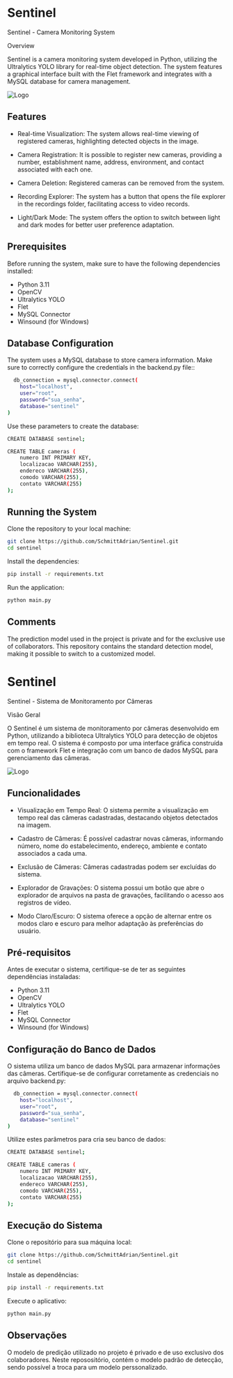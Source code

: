 # Sentinel
Sentinel - Camera Monitoring System

Overview

Sentinel is a camera monitoring system developed in Python, utilizing the Ultralytics YOLO library for real-time object detection. The system features a graphical interface built with the Flet framework and integrates with a MySQL database for camera management.

![Logo](https://senacsc754.sharepoint.com/:i:/s/ProjectSentinel/EWoM_9fWLF9EtZ62VxL97d0BAY9jNxWvCRxgsIL8Jfaw0Q?e=R8qSQV)

## Features

- Real-time Visualization: The system allows real-time viewing of registered cameras, highlighting detected objects in the image.

- Camera Registration: It is possible to register new cameras, providing a number, establishment name, address, environment, and contact associated with each one.

- Camera Deletion: Registered cameras can be removed from the system.

- Recording Explorer: The system has a button that opens the file explorer in the recordings folder, facilitating access to video records.

- Light/Dark Mode: The system offers the option to switch between light and dark modes for better user preference adaptation.

## Prerequisites

Before running the system, make sure to have the following dependencies installed:

- Python 3.11
- OpenCV
- Ultralytics YOLO
- Flet
- MySQL Connector
- Winsound (for Windows)

## Database Configuration

The system uses a MySQL database to store camera information. Make sure to correctly configure the credentials in the backend.py file::

```bash
  db_connection = mysql.connector.connect(
    host="localhost",
    user="root",
    password="sua_senha",
    database="sentinel"
)
```
Use these parameters to create the database:
```bash
CREATE DATABASE sentinel;

CREATE TABLE cameras (
    numero INT PRIMARY KEY,
    localizacao VARCHAR(255),
    endereco VARCHAR(255),
    comodo VARCHAR(255),
    contato VARCHAR(255)
);
```
## Running the System
Clone the repository to your local machine:

```bash
git clone https://github.com/SchmittAdrian/Sentinel.git
cd sentinel
```
Install the dependencies:
```bash
pip install -r requirements.txt
```

Run the application:
```bash
python main.py
```

## Comments

The prediction model used in the project is private and for the exclusive use of collaborators. This repository contains the standard detection model, making it possible to switch to a customized model.

# Sentinel
Sentinel - Sistema de Monitoramento por Câmeras

Visão Geral

O Sentinel é um sistema de monitoramento por câmeras desenvolvido em Python, utilizando a biblioteca Ultralytics YOLO para detecção de objetos em tempo real. O sistema é composto por uma interface gráfica construída com o framework Flet e integração com um banco de dados MySQL para gerenciamento das câmeras.

![Logo](https://senacsc754.sharepoint.com/:i:/s/ProjectSentinel/EWoM_9fWLF9EtZ62VxL97d0BAY9jNxWvCRxgsIL8Jfaw0Q?e=R8qSQV)

## Funcionalidades

- Visualização em Tempo Real: O sistema permite a visualização em tempo real das câmeras cadastradas, destacando objetos detectados na imagem.

- Cadastro de Câmeras: É possível cadastrar novas câmeras, informando número, nome do estabelecimento, endereço, ambiente e contato associados a cada uma.

- Exclusão de Câmeras: Câmeras cadastradas podem ser excluídas do sistema.

- Explorador de Gravações: O sistema possui um botão que abre o explorador de arquivos na pasta de gravações, facilitando o acesso aos registros de vídeo.

- Modo Claro/Escuro: O sistema oferece a opção de alternar entre os modos claro e escuro para melhor adaptação às preferências do usuário.

## Pré-requisitos

Antes de executar o sistema, certifique-se de ter as seguintes dependências instaladas:

- Python 3.11
- OpenCV
- Ultralytics YOLO
- Flet
- MySQL Connector
- Winsound (for Windows)

## Configuração do Banco de Dados

O sistema utiliza um banco de dados MySQL para armazenar informações das câmeras. Certifique-se de configurar corretamente as credenciais no arquivo backend.py:

```bash
  db_connection = mysql.connector.connect(
    host="localhost",
    user="root",
    password="sua_senha",
    database="sentinel"
)
```
Utilize estes parâmetros para cria seu banco de dados:
```bash
CREATE DATABASE sentinel;

CREATE TABLE cameras (
    numero INT PRIMARY KEY,
    localizacao VARCHAR(255),
    endereco VARCHAR(255),
    comodo VARCHAR(255),
    contato VARCHAR(255)
);
```
## Execução do Sistema
Clone o repositório para sua máquina local:

```bash
git clone https://github.com/SchmittAdrian/Sentinel.git
cd sentinel
```
Instale as dependências:
```bash
pip install -r requirements.txt
```

Execute o aplicativo:
```bash
python main.py
```

## Observações

O modelo de predição utilizado no projeto é privado e de uso exclusivo dos colaboradores. Neste reposositório, contém o modelo padrão de detecção, sendo possível a troca para um modelo perssonalizado. 
